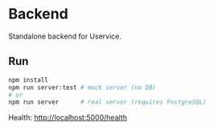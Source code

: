 # Backend

Standalone backend for Uservice.

## Run

```bash
npm install
npm run server:test # mock server (no DB)
# or
npm run server      # real server (requires PostgreSQL)
```

Health: <http://localhost:5000/health>
